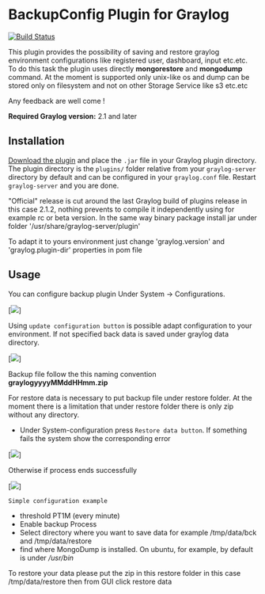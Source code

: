 # BackupConfig Plugin for Graylog

[![Build Status](https://api.travis-ci.org/fbalicchia/graylog-plugin-backup-configuration.svg?branch=master)](https://travis-ci.org/https://github.com/fbalicchia/graylog-plugin-backup-configuration.git)

This plugin provides the possibility of saving and restore graylog environment configurations like registered user, dashboard, input etc.etc. To do this task the plugin uses directly **mongorestore** and **mongodump** command.
At the moment is supported only unix-like os and dump can be stored only on filesystem and not on other Storage Service like s3 etc.etc

Any feedback are well come !

**Required Graylog version:** 2.1 and later

Installation
------------

[Download the plugin](https://github.com/fbalicchia/graylog-plugin-backup-configuration/releases)
and place the `.jar` file in your Graylog plugin directory. The plugin directory
is the `plugins/` folder relative from your `graylog-server` directory by default
and can be configured in your `graylog.conf` file.
Restart `graylog-server` and you are done.

"Official" release is cut around the last Graylog build of plugins release in this case 2.1.2, nothing prevents to compile it independently using 
for example rc or beta version. In the same way binary package install jar under folder '/usr/share/graylog-server/plugin'

To adapt it to yours environment just change 'graylog.version' and 'graylog.plugin-dir' properties in pom file 


Usage
-----

You can configure backup plugin Under System -> Configurations.

[![](https://github.com/fbalicchia/graylog-plugin-backup-configuration/blob/master/images/backupconf_overview.png)]

Using  `update configuration button` is possible adapt configuration to your environment. If not specified back data is saved under graylog data directory.

[![](https://github.com/fbalicchia/graylog-plugin-backup-configuration/blob/master/images/backupconf_popup.png)]

Backup file follow the this naming convention **graylogyyyyMMddHHmm.zip**

For restore data is necessary to put backup file under restore folder.
At the moment there is a limitation that under restore folder there is only zip without any directory.

* Under System-configuration press `Restore data button`. If something fails the system show the corresponding error

[![](https://github.com/fbalicchia/graylog-plugin-backup-configuration/blob/master/images/backup_conf_restore_fail.png)]

Otherwise if process ends successfully

[![](https://github.com/fbalicchia/graylog-plugin-backup-configuration/blob/master/images/backconfig_restore.png)]


`Simple configuration example`
* threshold PT1M (every minute)
* Enable backup Process
* Select directory where you want to save data for example /tmp/data/bck and /tmp/data/restore
* find where MongoDump is installed. On ubuntu, for example, by default is under */usr/bin*

To restore your data please put the zip in this restore folder in this case /tmp/data/restore then from GUI click restore data





